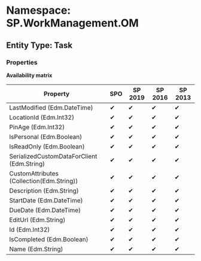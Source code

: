 # Namespace: SP.WorkManagement.OM
## Entity Type: Task

### Properties

**Availability matrix**

Property | SPO | SP 2019 | SP 2016 | SP 2013
----------|-----|---------|---------|--------
LastModified (Edm.DateTime) | ✔ | ✔ | ✔ | ✔
LocationId (Edm.Int32) | ✔ | ✔ | ✔ | ✔
PinAge (Edm.Int32) | ✔ | ✔ | ✔ | ✔
IsPersonal (Edm.Boolean) | ✔ | ✔ | ✔ | ✔
IsReadOnly (Edm.Boolean) | ✔ | ✔ | ✔ | ✔
SerializedCustomDataForClient (Edm.String) | ✔ | ✔ | ✔ | ✔
CustomAttributes (Collection(Edm.String)) | ✔ | ✔ | ✔ | ✔
Description (Edm.String) | ✔ | ✔ | ✔ | ✔
StartDate (Edm.DateTime) | ✔ | ✔ | ✔ | ✔
DueDate (Edm.DateTime) | ✔ | ✔ | ✔ | ✔
EditUrl (Edm.String) | ✔ | ✔ | ✔ | ✔
Id (Edm.Int32) | ✔ | ✔ | ✔ | ✔
IsCompleted (Edm.Boolean) | ✔ | ✔ | ✔ | ✔
Name (Edm.String) | ✔ | ✔ | ✔ | ✔

